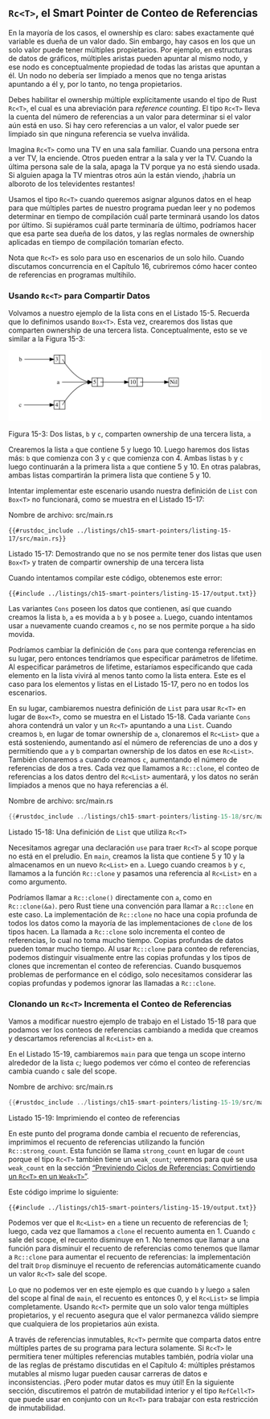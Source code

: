 ## `Rc<T>`, el Smart Pointer de Conteo de Referencias

En la mayoría de los casos, el ownership es claro: sabes exactamente qué 
variable es dueña de un valor dado. Sin embargo, hay casos en los que un solo 
valor puede tener múltiples propietarios. Por ejemplo, en estructuras de datos 
de gráficos, múltiples aristas pueden apuntar al mismo nodo, y ese nodo es 
conceptualmente propiedad de todas las aristas que apuntan a él. Un nodo no 
debería ser limpiado a menos que no tenga aristas apuntando a él y, por lo 
tanto, no tenga propietarios.

Debes habilitar el ownership múltiple explícitamente usando el tipo de Rust
`Rc<T>`, el cual es una abreviación para *reference counting*. El tipo `Rc<T>`
lleva la cuenta del número de referencias a un valor para determinar si el valor
aún está en uso. Si hay cero referencias a un valor, el valor puede ser limpiado
sin que ninguna referencia se vuelva inválida.

Imagina `Rc<T>` como una TV en una sala familiar. Cuando una persona entra a
ver TV, la enciende. Otros pueden entrar a la sala y ver la TV. Cuando la última
persona sale de la sala, apaga la TV porque ya no está siendo usada. Si alguien
apaga la TV mientras otros aún la están viendo, ¡habría un alboroto de los
televidentes restantes!

Usamos el tipo `Rc<T>` cuando queremos asignar algunos datos en el heap para
que múltiples partes de nuestro programa puedan leer y no podemos determinar en
tiempo de compilación cuál parte terminará usando los datos por último. Si
supiéramos cuál parte terminaría de último, podríamos hacer que esa parte sea
dueña de los datos, y las reglas normales de ownership aplicadas en tiempo de
compilación tomarían efecto.

Nota que `Rc<T>` es solo para uso en escenarios de un solo hilo. Cuando
discutamos concurrencia en el Capítulo 16, cubriremos cómo hacer conteo de
referencias en programas multihilo.

### Usando `Rc<T>` para Compartir Datos

Volvamos a nuestro ejemplo de la lista cons en el Listado 15-5. Recuerda que lo
definimos usando `Box<T>`. Esta vez, crearemos dos listas que comparten
ownership de una tercera lista. Conceptualmente, esto se ve similar a la Figura
15-3:

<img alt="Dos listas que comparten ownership de una tercera lista" src="img/trpl15-03.svg" class="center" />

<span class="caption">Figura 15-3: Dos listas, `b` y `c`, comparten ownership de
una tercera lista, `a`</span>

Crearemos la lista `a` que contiene 5 y luego 10. Luego haremos dos listas más:
`b` que comienza con 3 y `c` que comienza con 4. Ambas listas `b` y `c` luego
continuarán a la primera lista `a` que contiene 5 y 10. En otras palabras,
ambas listas compartirán la primera lista que contiene 5 y 10.

Intentar implementar este escenario usando nuestra definición de `List` con
`Box<T>` no funcionará, como se muestra en el Listado 15-17:

<span class="filename">Nombre de archivo: src/main.rs</span>

```rust,ignore,does_not_compile
{{#rustdoc_include ../listings/ch15-smart-pointers/listing-15-17/src/main.rs}}
```

<span class="caption">Listado 15-17: Demostrando que no se nos permite tener dos
listas que usen `Box<T>` y traten de compartir ownership de una tercera 
lista</span>

Cuando intentamos compilar este código, obtenemos este error:

```console
{{#include ../listings/ch15-smart-pointers/listing-15-17/output.txt}}
```

Las variantes `Cons` poseen los datos que contienen, así que cuando creamos la
lista `b`, `a` es movida a `b` y `b` posee `a`. Luego, cuando intentamos usar
`a` nuevamente cuando creamos `c`, no se nos permite porque `a` ha sido movida.

Podríamos cambiar la definición de `Cons` para que contenga referencias en su
lugar, pero entonces tendríamos que especificar parámetros de lifetime. Al
especificar parámetros de lifetime, estaríamos especificando que cada elemento
en la lista vivirá al menos tanto como la lista entera. Este es el caso para
los elementos y listas en el Listado 15-17, pero no en todos los escenarios.

En su lugar, cambiaremos nuestra definición de `List` para usar `Rc<T>` en
lugar de `Box<T>`, como se muestra en el Listado 15-18. Cada variante `Cons`
ahora contendrá un valor y un `Rc<T>` apuntando a una `List`. Cuando creamos
`b`, en lugar de tomar ownership de `a`, clonaremos el `Rc<List>` que `a` está
sosteniendo, aumentando así el número de referencias de uno a dos y permitiendo
que `a` y `b` compartan ownership de los datos en ese `Rc<List>`. También
clonaremos `a` cuando creamos `c`, aumentando el número de referencias de dos a
tres. Cada vez que llamamos a `Rc::clone`, el conteo de referencias a los datos
dentro del `Rc<List>` aumentará, y los datos no serán limpiados a menos que no
haya referencias a él.

<span class="filename">Nombre de archivo: src/main.rs</span>

```rust
{{#rustdoc_include ../listings/ch15-smart-pointers/listing-15-18/src/main.rs}}
```

<span class="caption">Listado 15-18: Una definición de `List` que utiliza
`Rc<T>`</span>

Necesitamos agregar una declaración `use` para traer `Rc<T>` al scope porque no
está en el preludio. En `main`, creamos la lista que contiene 5 y 10 y la
almacenamos en un nuevo `Rc<List>` en `a`. Luego cuando creamos `b` y `c`,
llamamos a la función `Rc::clone` y pasamos una referencia al `Rc<List>` en `a`
como argumento.

Podríamos llamar a `Rc::clone()` directamente con `a`, como en `Rc::clone(&a)`.
pero Rust tiene una convención para llamar a `Rc::clone` en este caso. La
implementación de `Rc::clone` no hace una copia profunda de todos los datos
como la mayoría de las implementaciones de `clone` de los tipos hacen. La
llamada a `Rc::clone` solo incrementa el conteo de referencias, lo cual no
toma mucho tiempo. Copias profundas de datos pueden tomar mucho tiempo. Al usar
`Rc::clone` para conteo de referencias, podemos distinguir visualmente entre
las copias profundas y los tipos de clones que incrementan el conteo de
referencias. Cuando busquemos problemas de performance en el código, solo
necesitamos considerar las copias profundas y podemos ignorar las llamadas a
`Rc::clone`.

### Clonando un `Rc<T>` Incrementa el Conteo de Referencias

Vamos a modificar nuestro ejemplo de trabajo en el Listado 15-18 para que
podamos ver los conteos de referencias cambiando a medida que creamos y
descartamos referencias al `Rc<List>` en `a`.

En el Listado 15-19, cambiaremos `main` para que tenga un scope interno alrededor
de la lista `c`; luego podemos ver cómo el conteo de referencias cambia cuando
`c` sale del scope.

<span class="filename">Nombre de archivo: src/main.rs</span>

```rust
{{#rustdoc_include ../listings/ch15-smart-pointers/listing-15-19/src/main.rs:here}}
```

<span class="caption">Listado 15-19: Imprimiendo el conteo de referencias</span>

En este punto del programa donde cambia el recuento de referencias, imprimimos
el recuento de referencias utilizando la función `Rc::strong_count`. Esta
función se llama `strong_count` en lugar de `count` porque el tipo `Rc<T>`
también tiene un `weak_count`; veremos para qué se usa `weak_count` en la
sección [“Previniendo Ciclos de Referencias: Convirtiendo un `Rc<T>` en un
`Weak<T>`”][preventing-ref-cycles]<!-- ignore -->.

Este código imprime lo siguiente:

```console
{{#include ../listings/ch15-smart-pointers/listing-15-19/output.txt}}
```

Podemos ver que el `Rc<List>` en `a` tiene un recuento de referencias de 1;
luego, cada vez que llamamos a `clone` el recuento aumenta en 1. Cuando `c` sale
del scope, el recuento disminuye en 1. No tenemos que llamar a una función para
disminuir el recuento de referencias como tenemos que llamar a `Rc::clone` para
aumentar el recuento de referencias: la implementación del trait `Drop`
disminuye el recuento de referencias automáticamente cuando un valor `Rc<T>`
sale del scope.

Lo que no podemos ver en este ejemplo es que cuando `b` y luego `a` salen del
scope al final de `main`, el recuento es entonces 0, y el `Rc<List>` se limpia
completamente. Usando `Rc<T>` permite que un solo valor tenga múltiples
propietarios, y el recuento asegura que el valor permanezca válido siempre que
cualquiera de los propietarios aún exista.

A través de referencias inmutables, `Rc<T>` permite que comparta datos entre
múltiples partes de su programa para lectura solamente. Si `Rc<T>` le permitiera
tener múltiples referencias mutables también, podría violar una de las reglas
de préstamo discutidas en el Capítulo 4: múltiples préstamos mutables al mismo
lugar pueden causar carreras de datos e inconsistencias. ¡Pero poder mutar datos
es muy útil! En la siguiente sección, discutiremos el patrón de mutabilidad
interior y el tipo `RefCell<T>` que puede usar en conjunto con un `Rc<T>` para
trabajar con esta restricción de inmutabilidad.

[preventing-ref-cycles]: ch15-06-reference-cycles.html#preventing-reference-cycles-turning-an-rct-into-a-weakt
